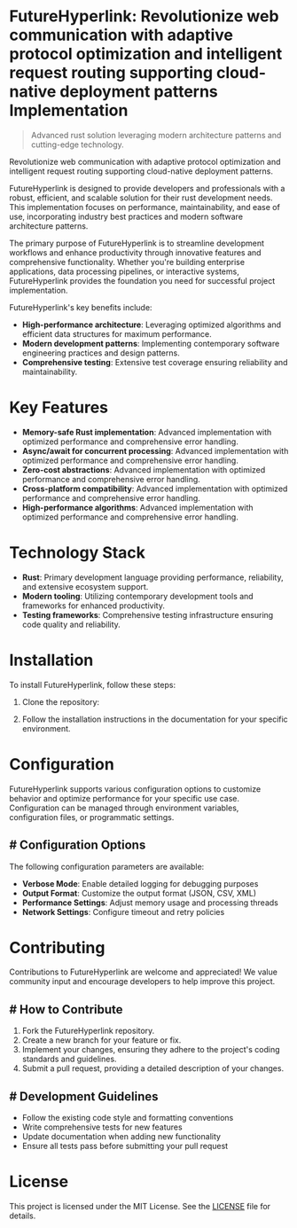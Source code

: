 <!-- fallback_FutureHyperlink_20250802195956_68487 -->

# FutureHyperlink: Revolutionize web communication with adaptive protocol optimization and intelligent request routing supporting cloud-native deployment patterns Implementation
> Advanced rust solution leveraging modern architecture patterns and cutting-edge technology.

Revolutionize web communication with adaptive protocol optimization and intelligent request routing supporting cloud-native deployment patterns.

FutureHyperlink is designed to provide developers and professionals with a robust, efficient, and scalable solution for their rust development needs. This implementation focuses on performance, maintainability, and ease of use, incorporating industry best practices and modern software architecture patterns.

The primary purpose of FutureHyperlink is to streamline development workflows and enhance productivity through innovative features and comprehensive functionality. Whether you're building enterprise applications, data processing pipelines, or interactive systems, FutureHyperlink provides the foundation you need for successful project implementation.

FutureHyperlink's key benefits include:

* **High-performance architecture**: Leveraging optimized algorithms and efficient data structures for maximum performance.
* **Modern development patterns**: Implementing contemporary software engineering practices and design patterns.
* **Comprehensive testing**: Extensive test coverage ensuring reliability and maintainability.

# Key Features

* **Memory-safe Rust implementation**: Advanced implementation with optimized performance and comprehensive error handling.
* **Async/await for concurrent processing**: Advanced implementation with optimized performance and comprehensive error handling.
* **Zero-cost abstractions**: Advanced implementation with optimized performance and comprehensive error handling.
* **Cross-platform compatibility**: Advanced implementation with optimized performance and comprehensive error handling.
* **High-performance algorithms**: Advanced implementation with optimized performance and comprehensive error handling.

# Technology Stack

* **Rust**: Primary development language providing performance, reliability, and extensive ecosystem support.
* **Modern tooling**: Utilizing contemporary development tools and frameworks for enhanced productivity.
* **Testing frameworks**: Comprehensive testing infrastructure ensuring code quality and reliability.

# Installation

To install FutureHyperlink, follow these steps:

1. Clone the repository:


2. Follow the installation instructions in the documentation for your specific environment.

# Configuration

FutureHyperlink supports various configuration options to customize behavior and optimize performance for your specific use case. Configuration can be managed through environment variables, configuration files, or programmatic settings.

## # Configuration Options

The following configuration parameters are available:

* **Verbose Mode**: Enable detailed logging for debugging purposes
* **Output Format**: Customize the output format (JSON, CSV, XML)
* **Performance Settings**: Adjust memory usage and processing threads
* **Network Settings**: Configure timeout and retry policies

# Contributing

Contributions to FutureHyperlink are welcome and appreciated! We value community input and encourage developers to help improve this project.

## # How to Contribute

1. Fork the FutureHyperlink repository.
2. Create a new branch for your feature or fix.
3. Implement your changes, ensuring they adhere to the project's coding standards and guidelines.
4. Submit a pull request, providing a detailed description of your changes.

## # Development Guidelines

* Follow the existing code style and formatting conventions
* Write comprehensive tests for new features
* Update documentation when adding new functionality
* Ensure all tests pass before submitting your pull request

# License

This project is licensed under the MIT License. See the [LICENSE](https://github.com/cerenyilmazjinx/FutureHyperlink/blob/main/LICENSE) file for details.
